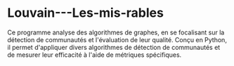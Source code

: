 # Louvain---Les-mis-rables
Ce programme analyse des algorithmes de graphes, en se focalisant sur la détection de communautés et l'évaluation de leur qualité. Conçu en Python, il permet d'appliquer divers algorithmes de détection de communautés et de mesurer leur efficacité à l'aide de métriques spécifiques.
